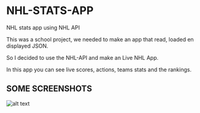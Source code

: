 # NHL-STATS-APP
NHL stats app using NHL API

This was a school project, we needed to make an app that read, loaded en displayed JSON.

So I decided to use the NHL-API and make an Live NHL App. 

In this app you can see live scores, actions, teams stats and the rankings.


## SOME SCREENSHOTS

![alt text](file:///Users/Brent/Desktop/Simulator%20Screen%20Shot%20-%20iPhone%20XR%20-%202018-10-22%20at%2012.18.31.png)
